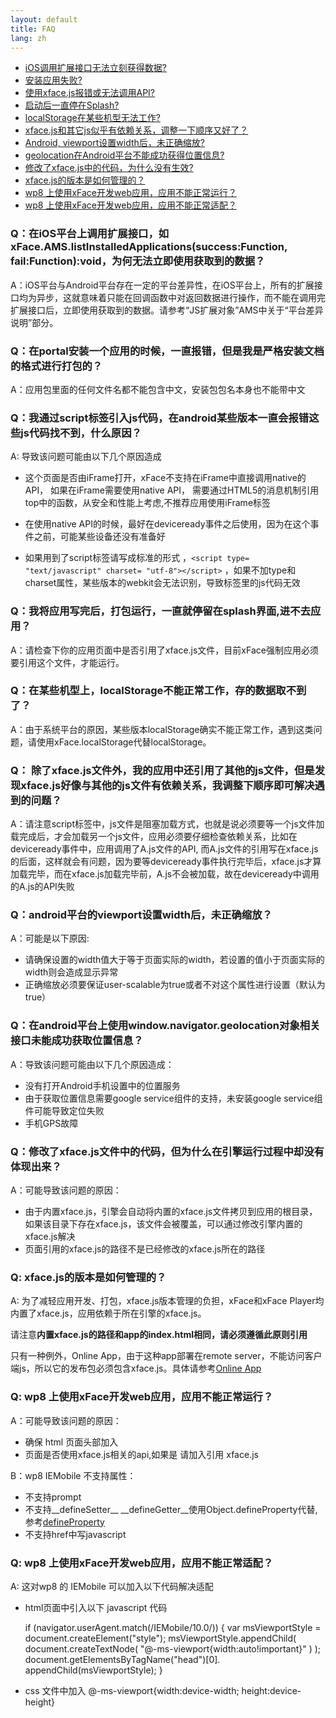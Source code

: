 ```yaml
---
layout: default
title: FAQ
lang: zh
---
```


* [iOS调用扩展接口无法立刻获得数据?](#qiosxfaceamslistinstalledapplicationssuccessfunction_failfunctionvoid)
* [安装应用失败?](#qportal)
* [使用xface.js报错或无法调用API?](#qscriptjsandroidjs)
* [启动后一直停在Splash?](#qsplash)
* [localStorage在某些机型无法工作?](#qlocalstorage)
* [xface.js和其它js似乎有依赖关系，调整一下顺序又好了？](#q_xfacejsjsxfacejsjs)
* [Android, viewport设置width后，未正确缩放?](#qandroidviewportwidth)
* [geolocation在Android平台不能成功获得位置信息?](#qandroidwindownavigatorgeolocation)
* [修改了xface.js中的代码，为什么没有生效?](#qxfacejs)
* [xface.js的版本是如何管理的？](#q-xfacejs)
* [wp8 上使用xFace开发web应用，应用不能正常运行？](#q-wp8xfaceweb)
* [wp8 上使用xFace开发web应用，应用不能正常适配？](#q-wp8xfacewebdisplay)

### Q：在iOS平台上调用扩展接口，如xFace.AMS.listInstalledApplications(success:Function, fail:Function):void，为何无法立即使用获取到的数据？

A：iOS平台与Android平台存在一定的平台差异性，在iOS平台上，所有的扩展接口均为异步，这就意味着只能在回调函数中对返回数据进行操作，而不能在调用完扩展接口后，立即使用获取到的数据。请参考“JS扩展对象”AMS中关于“平台差异说明”部分。

### Q：在portal安装一个应用的时候，一直报错，但是我是严格安装文档的格式进行打包的？

A：应用包里面的任何文件名都不能包含中文，安装包包名本身也不能带中文

### Q：我通过script标签引入js代码，在android某些版本一直会报错这些js代码找不到，什么原因？

A: 导致该问题可能由以下几个原因造成

 - 这个页面是否由iFrame打开，xFace不支持在iFrame中直接调用native的API， 如果在iFrame需要使用native API， 需要通过HTML5的消息机制引用top中的函数，从安全和性能上考虑,不推荐应用使用iFrame标签

 - 在使用native API的时候，最好在deviceready事件之后使用，因为在这个事件之前，可能某些设备还没有准备好

 - 如果用到了script标签请写成标准的形式 ，`<script type= "text/javascript" charset= "utf-8"></script>` ，如果不加type和charset属性，某些版本的webkit会无法识别，导致标签里的js代码无效

### Q：我将应用写完后，打包运行，一直就停留在splash界面,进不去应用？


A：请检查下你的应用页面中是否引用了xface.js文件，目前xFace强制应用必须要引用这个文件，才能运行。

### Q：在某些机型上，localStorage不能正常工作，存的数据取不到了？

A：由于系统平台的原因，某些版本localStorage确实不能正常工作，遇到这类问题，请使用xFace.localStorage代替localStorage。

### Q： 除了xface.js文件外，我的应用中还引用了其他的js文件，但是发现xface.js好像与其他的js文件有依赖关系，我调整下顺序即可解决遇到的问题？


A：请注意script标签中，js文件是阻塞加载方式，也就是说必须要等一个js文件加载完成后，才会加载另一个js文件，应用必须要仔细检查依赖关系，比如在deviceready事件中，应用调用了A.js文件的API, 而A.js文件的引用写在xface.js的后面，这样就会有问题，因为要等deviceready事件执行完毕后，xface.js才算加载完毕，而在xface.js加载完毕前，A.js不会被加载，故在deviceready中调用的A.js的API失败

### Q：android平台的viewport设置width后，未正确缩放？

A：可能是以下原因:

- 请确保设置的width值大于等于页面实际的width，若设置的值小于页面实际的width则会造成显示异常
- 正确缩放必须要保证user-scalable为true或者不对这个属性进行设置（默认为true）

### Q：在android平台上使用window.navigator.geolocation对象相关接口未能成功获取位置信息？

A：导致该问题可能由以下几个原因造成：

- 没有打开Android手机设置中的位置服务
- 由于获取位置信息需要google service组件的支持，未安装google service组件可能导致定位失败
- 手机GPS故障

### Q：修改了xface.js文件中的代码，但为什么在引擎运行过程中却没有体现出来？

A：可能导致该问题的原因：

- 由于内置xface.js，引擎会自动将内置的xface.js文件拷贝到应用的根目录，如果该目录下存在xface.js，该文件会被覆盖，可以通过修改引擎内置的xface.js解决
- 页面引用的xface.js的路径不是已经修改的xface.js所在的路径

### Q: xface.js的版本是如何管理的？

A: 为了减轻应用开发、打包，xface.js版本管理的负担，xFace和xFace Player均内置了xface.js，应用依赖于所在引擎的xface.js。

请注意**内置xface.js的路径和app的index.html相同，请必须遵循此原则引用**

只有一种例外，Online App，由于这种app部署在remote server，不能访问客户端js，所以它的发布包必须包含xface.js。具体请参考[Online App]({{site.baseurl}}/guide/xFace/ams/xface_online_app_zh.html)

### Q: wp8 上使用xFace开发web应用，应用不能正常运行？

A：可能导致该问题的原因：

- 确保 html 页面头部加入 <!DOCTYPE html>
- 页面是否使用xface.js相关的api,如果是 请加入引用 xface.js

B：wp8 IEMobile 不支持属性：

- 不支持prompt
- 不支持__defineSetter__ __defineGetter__使用Object.defineProperty代替,参考[defineProperty](https://developer.mozilla.org/en-US/docs/Web/JavaScript/Reference/Global_Objects/Object/defineProperty)
- 不支持href中写javascript

### Q: wp8 上使用xFace开发web应用，应用不能正常适配？
A: 这对wp8 的 IEMobile 可以加入以下代码解决适配

- html页面中引入以下 javascript 代码

    if (navigator.userAgent.match(/IEMobile\/10\.0/)) {		var msViewportStyle = document.createElement("style");		msViewportStyle.appendChild(		document.createTextNode(        "@-ms-viewport{width:auto!important}"        )        );        document.getElementsByTagName("head")[0].        appendChild(msViewportStyle);    }

- css 文件中加入 
	@-ms-viewport{width:device-width; height:device-height}








